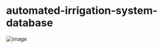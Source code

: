 # automated-irrigation-system-database

![image](https://user-images.githubusercontent.com/29492563/79612071-51acfb80-80d2-11ea-9ddc-7122b0ba7094.png)
